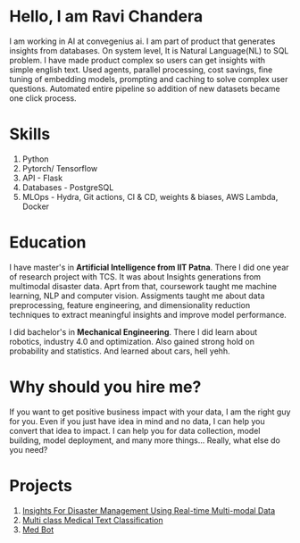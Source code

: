 # Hello, I am Ravi Chandera
I am working in AI at convegenius ai. I am part of product that generates insights from databases. On system level, It is Natural Language(NL) to SQL problem. I have made product complex so users can get insights with simple english text. Used agents, parallel processing, cost savings, fine tuning of embedding models, prompting and caching to solve complex user questions. Automated entire pipeline so addition of new datasets became one click process. 
# Skills 
1. Python
2. Pytorch/ Tensorflow
3. API - Flask
4. Databases - PostgreSQL
5. MLOps - Hydra, Git actions, CI & CD, weights & biases, AWS Lambda, Docker

# Education
I have master's in **Artificial Intelligence from IIT Patna**. There I did one year of research project with TCS. It was about Insights generations from multimodal disaster data. Aprt from that, coursework taught me machine learning, NLP and computer vision. Assigments taught me about data preprocessing, feature engineering, and dimensionality reduction techniques to extract meaningful insights and improve model performance.

I did bachelor's in **Mechanical Engineering**. There I did learn about robotics, industry 4.0 and optimization. Also gained strong hold on probability and statistics. And learned about cars, hell yehh.

# Why should you hire me?
If you want to get positive business impact with your data, I am the right guy for you. Even if you just have idea in mind and no data, I can help you convert that idea to impact. I can help you for data collection, model building, model deployment, and many more things... Really, what else do you need?

# Projects
1. [Insights For Disaster Management Using Real-time Multi-modal Data](https://ravichandera.notion.site/2-Real-time-multimodal-data-fusion-f2ef032dca6346a8892d1e5ed06f2d1b)
2. [Multi class Medical Text Classification](https://ravichandera.notion.site/Multi-class-Medical-Text-Classification-f1257d399216483089cc2d395b39a506)
3. [Med Bot](https://ravichandera.notion.site/7-Med-Bot-b0b2ac3a02914d03822ff88d98ace57a)
